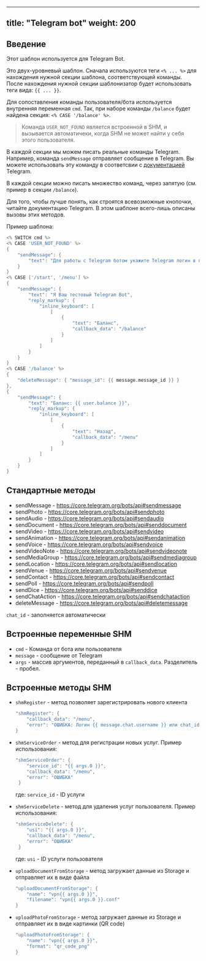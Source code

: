 
---
title: "Telegram bot"
weight: 200
---

## Введение

Этот шаблон используется для Telegram Bot.

Это двух-уровневый шаблон. Сначала используются теги `<% ... %>` для нахождения
нужной секции шаблона, соответствующей команды. После нахождения нужной секции
шаблонизатор будет использовать теги вида: `{{ ... }}`.

Для сопоставления команды пользователя/бота используется внутренняя переменная `cmd`.
Так, при наборе команды `/balance` будет найдена секция: ```<% CASE '/balance' %>```.

> Команда `USER_NOT_FOUND` является встроенной в SHM, и вызывается автоматичеки, когда SHM не может найти у себя этого пользователя.

В каждой секции мы можем писать реальные команды Telegram. Например, команда `sendMessage` отправляет сообщение в Telegram.
Вы можете использовать эту команду в соответсвии с [документацией](https://core.telegram.org/bots/api#sendmessage) Telegram.

В каждой секции можно писать множество команд, через запятую (см. пример в секции `/balance`).

Для того, чтобы лучше понять, как строятся всевозможные кнопочки, читайте документацию Telegram. В этом шаблоне всего-лишь описаны вызовы этих методов.

Пример шаблона:

```go
<% SWITCH cmd %>
<% CASE 'USER_NOT_FOUND' %>
{
    "sendMessage": {
        "text": "Для работы с Telegram ботом укажите Telegram логин в профиле личного кабинета"
    }
}
<% CASE ['/start', '/menu'] %>
{
    "sendMessage": {
        "text": "Я Ваш тестовый Telegram Bot",
        "reply_markup": {
            "inline_keyboard": [
                [
                    {
                        "text": "Баланс",
                        "callback_data": "/balance"
                    }
                ]
            ]
        }
    }
}
<% CASE '/balance' %>
{
    "deleteMessage": { "message_id": {{ message.message_id }} }
},
{
    "sendMessage": {
        "text": "Баланс: {{ user.balance }}",
        "reply_markup": {
            "inline_keyboard": [
                [
                    {
                        "text": "Назад",
                        "callback_data": "/menu"
                    }
                ]
            ]
        }
    }
}
```

## Стандартные методы

- sendMessage - https://core.telegram.org/bots/api#sendmessage
- sendPhoto - https://core.telegram.org/bots/api#sendphoto
- sendAudio - https://core.telegram.org/bots/api#sendaudio
- sendDocument - https://core.telegram.org/bots/api#senddocument
- sendVideo - https://core.telegram.org/bots/api#sendvideo
- sendAnimation - https://core.telegram.org/bots/api#sendanimation
- sendVoice - https://core.telegram.org/bots/api#sendvoice
- sendVideoNote - https://core.telegram.org/bots/api#sendvideonote
- sendMediaGroup - https://core.telegram.org/bots/api#sendmediagroup
- sendLocation - https://core.telegram.org/bots/api#sendlocation
- sendVenue - https://core.telegram.org/bots/api#sendvenue
- sendContact - https://core.telegram.org/bots/api#sendcontact
- sendPoll - https://core.telegram.org/bots/api#sendpoll
- sendDice - https://core.telegram.org/bots/api#senddice
- sendChatAction - https://core.telegram.org/bots/api#sendchataction
- deleteMessage - https://core.telegram.org/bots/api#deletemessage

`chat_id` - заполняется автоматически

## Встроенные переменные SHM
- `cmd` - Команда от бота или пользователя
- `message` - сообщение от Telegram
- `args` - массив аргументов, переданный в `callback_data`. Разделитель - пробел.

## Встроенные методы SHM

- `shmRegister` - метод позволяет зарегистрировать нового клиента
  ```go
  "shmRegister": {
      "callback_data": "/menu",
      "error": "ОШИБКА: Логин {{ message.chat.username }} или chat_id {{ message.chat.id }} уже существует"
  }
  ```

- `shmServiceOrder` - метод для регистрации новых услуг. Пример использования:
  ```go
  "shmServiceOrder": {
      "service_id": "{{ args.0 }}",
      "callback_data": "/menu",
      "error": "ОШИБКА"
   }
   ```
   где: `service_id` - ID услуги

- `shmServiceDelete` - метод для удаления услуг пользователя. Пример использования:
  ```go
  "shmServiceDelete": {
      "usi": "{{ args.0 }}",
      "callback_data": "/menu",
      "error": "ОШИБКА"
   }
   ```
   где: `usi` - ID услуги пользователя

- `uploadDocumentFromStorage` - метод загружает данные из Storage и отправляет их в виде файла
  ```go
  "uploadDocumentFromStorage": {
      "name": "vpn{{ args.0 }}",
      "filename": "vpn{{ args.0 }}.conf"
  }
  ```

- `uploadPhotoFromStorage` - метод загружает данные из Storage и отправляет их в виде картинки (QR code)
  ```go
  "uploadPhotoFromStorage": {
      "name": "vpn{{ args.0 }}",
      "format": "qr_code_png"
  }
  ```

